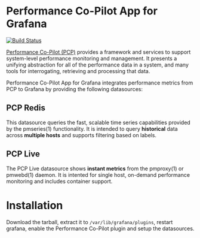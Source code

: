 # Performance Co-Pilot App for Grafana

[![Build Status](https://travis-ci.org/performancecopilot/grafana-pcp.svg?branch=master)](https://travis-ci.org/performancecopilot/grafana-pcp)

[Performance Co-Pilot (PCP)](https://pcp.io) provides a framework and services
to support system-level performance monitoring and management. It presents a
unifying abstraction for all of the performance data in a system, and many
tools for interrogating, retrieving and processing that data.

Performance Co-Pilot App for Grafana integrates performance metrics from PCP to
Grafana by providing the following datasources:

## PCP Redis
This datasource queries the fast, scalable time series capabilities provided by
the pmseries(1) functionality. It is intended to query **historical** data
across **multiple hosts** and supports filtering based on labels.

## PCP Live
The PCP Live datasource shows **instant metrics** from the pmproxy(1) or
pmwebd(1) daemon. It is intented for single host, on-demand performance
monitoring and includes container support.

# Installation

Download the tarball, extract it to `/var/lib/grafana/plugins`, restart grafana,
enable the Performance Co-Pilot plugin and setup the datasources.
